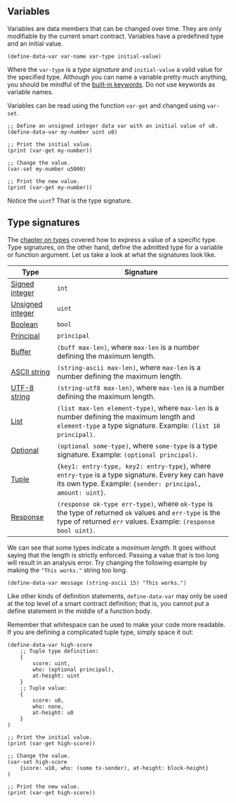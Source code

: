 ## Variables

Variables are data members that can be changed over time. They are only
modifiable by the current smart contract. Variables have a predefined type and
an initial value.

```Clarity,{"nonplayable":true}
(define-data-var var-name var-type initial-value)
```

Where the `var-type` is a _type signature_ and `initial-value` a valid value for
the specified type. Although you can name a variable pretty much anything, you
should be mindful of the [built-in keywords](ch03-00-keywords.md). Do not use
keywords as variable names.

Variables can be read using the function `var-get` and changed using `var-set`.

```Clarity
;; Define an unsigned integer data var with an initial value of u0.
(define-data-var my-number uint u0)

;; Print the initial value.
(print (var-get my-number))

;; Change the value.
(var-set my-number u5000)

;; Print the new value.
(print (var-get my-number))
```

Notice the `uint`? That is the type signature.

## Type signatures

The [chapter on types](ch02-00-types.md) covered how to express a value of a
specific type. Type signatures, on the other hand, define the admitted type for
a variable or function argument. Let us take a look at what the signatures look
like.

| Type                                                             | Signature                                                                                                                                                                |
| ---------------------------------------------------------------- | ------------------------------------------------------------------------------------------------------------------------------------------------------------------------ |
| [Signed integer](ch02-01-primitive-types.md#signed-integers)     | `int`                                                                                                                                                                    |
| [Unsigned integer](ch02-01-primitive-types.md#unsigned-integers) | `uint`                                                                                                                                                                   |
| [Boolean](ch02-01-primitive-types.md#booleans)                   | `bool`                                                                                                                                                                   |
| [Principal](ch02-01-primitive-types.md#principals)               | `principal`                                                                                                                                                              |
| [Buffer](ch02-02-sequence-types.md#buffers)                      | `(buff max-len)`, where `max-len` is a number defining the maximum length.                                                                                               |
| [ASCII string](ch02-02-sequence-types.md#strings)                | `(string-ascii max-len)`, where `max-len` is a number defining the maximum length.                                                                                       |
| [UTF-8 string](ch02-02-sequence-types.md#strings)                | `(string-utf8 max-len)`, where `max-len` is a number defining the maximum length.                                                                                        |
| [List](ch02-02-sequence-types.md#lists)                          | `(list max-len element-type)`, where `max-len` is a number defining the maximum length and `element-type` a type signature. Example: `(list 10 principal)`.              |
| [Optional](ch02-03-composite-types.md#optionals)                 | `(optional some-type)`, where `some-type` is a type signature. Example: `(optional principal)`.                                                                          |
| [Tuple](ch02-03-composite-types.md#tuples)                       | `{key1: entry-type, key2: entry-type}`, where `entry-type` is a type signature. Every key can have its own type. Example: `{sender: principal, amount: uint}`.           |
| [Response](ch02-03-composite-types.md#responses)                 | `(response ok-type err-type)`, where `ok-type` is the type of returned `ok` values and `err-type` is the type of returned `err` values. Example: `(response bool uint)`. |

We can see that some types indicate a _maximum length_. It goes without saying
that the length is strictly enforced. Passing a value that is too long will
result in an analysis error. Try changing the following example by making the
`"This works."` string too long.

```Clarity
(define-data-var message (string-ascii 15) "This works.")
```

Like other kinds of definition statements, `define-data-var` may only be used at
the top level of a smart contract definition; that is, you cannot put a define
statement in the middle of a function body.

Remember that whitespace can be used to make your code more readable. If you are
defining a complicated tuple type, simply space it out:

```Clarity
(define-data-var high-score
	;; Tuple type definition:
	{
		score: uint,
		who: (optional principal),
		at-height: uint
	}
	;; Tuple value:
	{
		score: u0,
		who: none,
		at-height: u0
	}
)

;; Print the initial value.
(print (var-get high-score))

;; Change the value.
(var-set high-score
	{score: u10, who: (some tx-sender), at-height: block-height}
)

;; Print the new value.
(print (var-get high-score))
```
